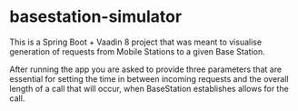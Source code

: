 # basestation-simulator

This is a Spring Boot + Vaadin 8 project that was meant to visualise generation of requests from Mobile Stations to a given Base Station.

After running the app you are asked to provide three parameters that are essential for setting the time in between incoming requests and the overall length of a call that will occur, when BaseStation establishes allows for the call.
